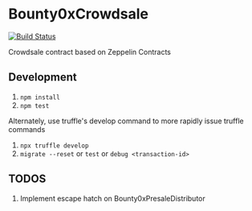 # Bounty0xCrowdsale
[![Build Status](https://travis-ci.org/bounty0x/Bounty0xCrowdsale.svg?branch=master)](https://travis-ci.org/bounty0x/Bounty0xCrowdsale)

Crowdsale contract based on Zeppelin Contracts

## Development

1. `npm install`
1. `npm test`

Alternately, use truffle's develop command to more rapidly issue truffle commands

1. `npx truffle develop`
1. `migrate --reset` or `test` or `debug <transaction-id>`

## TODOS

1. Implement escape hatch on Bounty0xPresaleDistributor